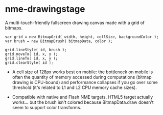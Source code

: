 nme-drawingstage
================

A multi-touch-friendly fullscreen drawing canvas made with a grid of bitmaps.

    var grid = new BitmapGrid( width, height, cellSize, backgroundColor );
    var brush = new BitmapBrush( bitmapData, color );
  
    grid.lineStyle( id, brush );
    grid.moveTo( id, x, y );
    grid.lineTo( id, x, y );
    grid.clearStyle( id );

- A cell size of 128px works best on mobile: the bottleneck on mobile is often the quantity of memory 
accessed during computations (bitmap drawing is CPU-bound) and performance collapses if you go over 
some threshold (it's related to L1 and L2 CPU memory cache sizes).

- Compatible with native and Flash NME targets. 
HTML5 target actually works... but the brush isn't colored because BitmapData.draw doesn't seem to 
support color transforms.
